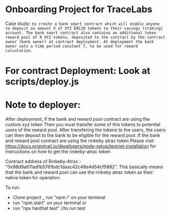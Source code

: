 # Onboarding Project for TraceLabs
Case study: ```to create a bank smart contract which will enable anyone to deposit an amount X of XYZ ERC20 tokens to their savings (staking) account. The bank smart contract also contains an additional token reward pool of R XYZ tokens, deposited to the contract by the contract owner (bank owner) at
contract deployment. At deployment the bank owner sets a time period constant T, to be used for reward calculation. ```

# For contract Deployment: Look at scripts/deploy.js

# Note to deployer:
After deployment, 
If the bank and reward pool contract are using the custom xyz token 
    Then you must transfer some of this tokens to potential users of the reward pool.
    After transfering the tokens to the users, the users can then deposit to the bank to be eligible for the reward pool.
If the bank and reward pool contract are using the rinkeby atrac token
    Please visit https://docs.origintrail.io/developers/node-setup/testnet-installation for instructions on how to get the rinkeby-atrac token

Contract address of Rinkeby-Atrac : "0x98d9a611ad1b5761bdc1daac42c48e4d54cf5882".
This basically means that the bank and reward pool can use the rinkeby atrac token as their native token for operation.

To run:
- Clone project
_ run "npm i" on your terminal
- run "npm start" on your terminal
or
- run "npx hardhat test" //to run test

